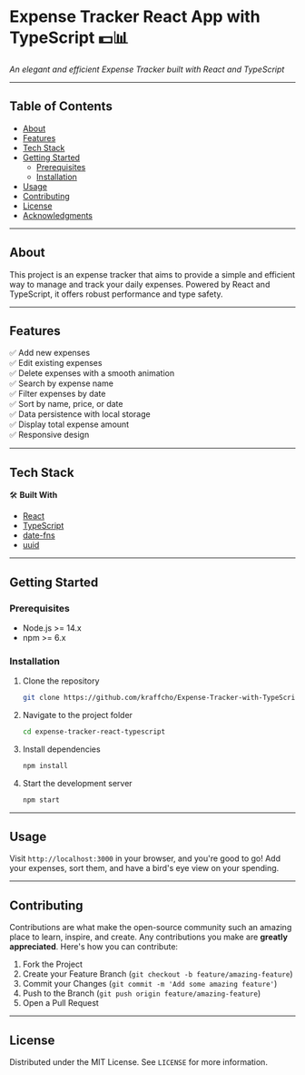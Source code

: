 # Expense Tracker React App with TypeScript 💵📊

_An elegant and efficient Expense Tracker built with React and TypeScript_

---

## Table of Contents

- [About](#about)
- [Features](#features)
- [Tech Stack](#tech-stack)
- [Getting Started](#getting-started)
  - [Prerequisites](#prerequisites)
  - [Installation](#installation)
- [Usage](#usage)
- [Contributing](#contributing)
- [License](#license)
- [Acknowledgments](#acknowledgments)

---

## About

This project is an expense tracker that aims to provide a simple and efficient way to manage and track your daily expenses. Powered by React and TypeScript, it offers robust performance and type safety.

---

## Features

✅ Add new expenses  
✅ Edit existing expenses  
✅ Delete expenses with a smooth animation  
✅ Search by expense name  
✅ Filter expenses by date  
✅ Sort by name, price, or date  
✅ Data persistence with local storage  
✅ Display total expense amount  
✅ Responsive design  

---

## Tech Stack

🛠️ **Built With**

- [React](https://reactjs.org/)
- [TypeScript](https://www.typescriptlang.org/)
- [date-fns](https://date-fns.org/)
- [uuid](https://github.com/uuidjs/uuid)

---

## Getting Started

### Prerequisites

- Node.js >= 14.x
- npm >= 6.x

### Installation

1. Clone the repository

   ```sh
   git clone https://github.com/kraffcho/Expense-Tracker-with-TypeScript-and-React.git
   ```

2. Navigate to the project folder

   ```sh
   cd expense-tracker-react-typescript
   ```

3. Install dependencies

   ```sh
   npm install
   ```

4. Start the development server

   ```sh
   npm start
   ```

---

## Usage

Visit `http://localhost:3000` in your browser, and you're good to go! Add your expenses, sort them, and have a bird's eye view on your spending.

---

## Contributing

Contributions are what make the open-source community such an amazing place to learn, inspire, and create. Any contributions you make are **greatly appreciated**. Here's how you can contribute:

1. Fork the Project
2. Create your Feature Branch (`git checkout -b feature/amazing-feature`)
3. Commit your Changes (`git commit -m 'Add some amazing feature'`)
4. Push to the Branch (`git push origin feature/amazing-feature`)
5. Open a Pull Request

---

## License

Distributed under the MIT License. See `LICENSE` for more information.
